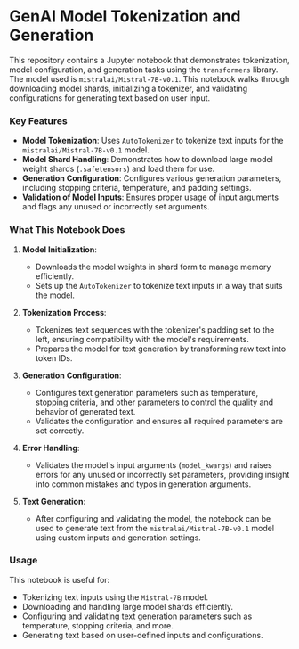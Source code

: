 # GenAI Model Tokenization and Generation

This repository contains a Jupyter notebook that demonstrates tokenization, model configuration, and generation tasks using the `transformers` library. The model used is `mistralai/Mistral-7B-v0.1`. This notebook walks through downloading model shards, initializing a tokenizer, and validating configurations for generating text based on user input.

### Key Features
- **Model Tokenization**: Uses `AutoTokenizer` to tokenize text inputs for the `mistralai/Mistral-7B-v0.1` model.
- **Model Shard Handling**: Demonstrates how to download large model weight shards (`.safetensors`) and load them for use.
- **Generation Configuration**: Configures various generation parameters, including stopping criteria, temperature, and padding settings.
- **Validation of Model Inputs**: Ensures proper usage of input arguments and flags any unused or incorrectly set arguments.

### What This Notebook Does
1. **Model Initialization**:
   - Downloads the model weights in shard form to manage memory efficiently.
   - Sets up the `AutoTokenizer` to tokenize text inputs in a way that suits the model.
   
2. **Tokenization Process**:
   - Tokenizes text sequences with the tokenizer's padding set to the left, ensuring compatibility with the model's requirements.
   - Prepares the model for text generation by transforming raw text into token IDs.

3. **Generation Configuration**:
   - Configures text generation parameters such as temperature, stopping criteria, and other parameters to control the quality and behavior of generated text.
   - Validates the configuration and ensures all required parameters are set correctly.
   
4. **Error Handling**:
   - Validates the model's input arguments (`model_kwargs`) and raises errors for any unused or incorrectly set parameters, providing insight into common mistakes and typos in generation arguments.

5. **Text Generation**:
   - After configuring and validating the model, the notebook can be used to generate text from the `mistralai/Mistral-7B-v0.1` model using custom inputs and generation settings.

### Usage
This notebook is useful for:
- Tokenizing text inputs using the `Mistral-7B` model.
- Downloading and handling large model shards efficiently.
- Configuring and validating text generation parameters such as temperature, stopping criteria, and more.
- Generating text based on user-defined inputs and configurations.
